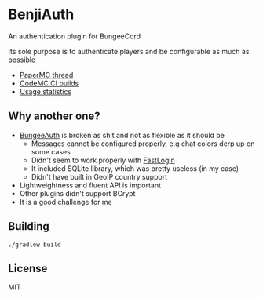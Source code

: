 # BenjiAuth

An authentication plugin for BungeeCord

Its sole purpose is to authenticate players and be configurable as much as possible

- [PaperMC thread](https://papermc.io/forums/t/1-12-2-benjiauth-finally-a-usable-authentication-plugin-for-your-proxy/)
- [CodeMC CI builds](https://ci.codemc.org/view/Author/job/Mikroskeem/job/BenjiAuth/)
- [Usage statistics](https://bstats.org/plugin/bungeecord/BenjiAuth)

## Why another one?
- [BungeeAuth](https://github.com/vik1395/BungeeAuth-Minecraft) is broken as shit and not as flexible as it should be
    * Messages cannot be configured properly, e.g chat colors derp up on some cases
    * Didn't seem to work properly with [FastLogin](https://github.com/games647/FastLogin)
    * It included SQLite library, which was pretty useless (in my case)
    * Didn't have built in GeoIP country support
- Lightweightness and fluent API is important
- Other plugins didn't support BCrypt
- It is a good challenge for me

## Building
`./gradlew build`

## License
MIT
